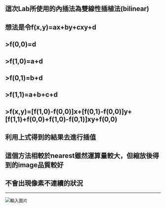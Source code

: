 ## 這次Lab所使用的內插法為雙線性插植法(bilinear)
## 想法是令f(x,y)=ax+by+cxy+d

## >f(0,0)=d
## >f(1,0)=a+d
## >f(0,1)=b+d
## >f(1,1)=a+b+c+d

## >f(x,y)=[f(1,0)-f(0,0)]x+[f(0,1)-f(0,0)]y+[f(1,1)+f(0,0)+f(1,0)-f(0,1)]xy+f(0,0)
## 利用上式得到的結果去進行插值
## 這個方法相較於nearest雖然運算量較大，但縮放後得到的image品質較好
## 不會出現像素不連續的狀況

*******************************************************************************************
![輸入圖片](https://github.com/DigitalSignalProcessingNTUT2018/lab-4-image-scaling-106360241/blob/master/6dog.jpg)


